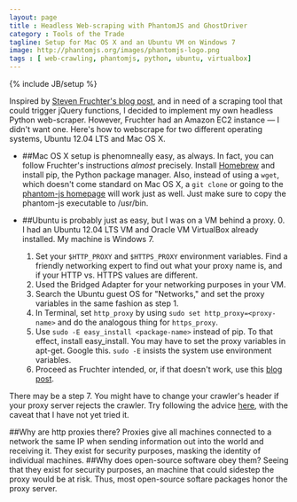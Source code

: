 ```yaml
---
layout: page 
title : Headless Web-scraping with PhantomJS and GhostDriver 
category : Tools of the Trade
tagline: Setup for Mac OS X and an Ubuntu VM on Windows 7
image: http://phantomjs.org/images/phantomjs-logo.png
tags : [ web-crawling, phantomjs, python, ubuntu, virtualbox]
---
```

{% include JB/setup %}

Inspired by [Steven Fruchter's blog post](http://fruchterco.com/post/53164489086/python-headless-web-browser-scraping-on-amazon-linux),
and in need of a scraping tool that could trigger jQuery functions, I decided to implement my own headless
Python web-scraper. However, Fruchter had an Amazon EC2 instance &#8212; I didn't want one. Here's how to webscrape for two
different operating systems, Ubuntu 12.04 LTS and Mac OS X.

- ##Mac OS X setup is phenomneally easy, as always.
In fact, you can follow Fruchter's instructions *almost* precisely. Install [Homebrew](http://brew.sh/) and install pip,
the Python package manager. Also, instead of using a `wget`, which doesn't come standard on Mac OS X, a `git clone` 
or going to the [phantom-js homepage](http://phantomjs.org/) will work just as well. Just make sure to copy
the phantom-js executable to /usr/bin.

- ##Ubuntu is probably just as easy, but I was on a VM behind a proxy.
  0.  I had an Ubuntu 12.04 LTS VM and Oracle VM VirtualBox already installed. My machine is Windows 7.
  1.  Set your `$HTTP_PROXY` and `$HTTPS_PROXY` environment variables. Find a friendly networking expert to find
      out what your proxy name is, and if your HTTP vs. HTTPS values are different.
  2.  Used the Bridged Adapter for your networking purposes in your VM.
  3.  Search the Ubuntu guest OS for "Networks," and set the proxy variables in the same fashion as step 1.
  4.  In Terminal, set `http_proxy` by using `sudo set http_proxy=<proxy-name>` and do the analogous thing for `https_proxy`.
  5.  Use `sudo -E easy_install <package-name>` instead of pip. To that effect, install easy_install. You may 
      have to set the proxy variables in apt-get. Google this. `sudo -E` insists the system use environment
      variables.
  6.  Proceed as Fruchter intended, or, if that doesn't work, use this [blog post](http://python.dzone.com/articles/python-testing-phantomjs).

There may be a step 7. You might have to change your crawler's header if your proxy server rejects the crawler.
Try following the advice [here](https://coderwall.com/p/9jgaeq), with the caveat that I have not yet tried it.

##Why are http proxies there?
Proxies give all machines connected to a network the same IP when sending information out into the world and receiving it.
They exist for security purposes, masking the identity of individual machines.
##Why does open-source software obey them?
Seeing that they exist for security purposes, an machine that could sidestep the proxy would be at risk.
Thus, most open-source softare packages honor the proxy server.
